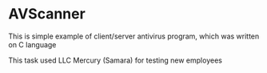 # AVScanner

This is simple example of client/server antivirus program, which was written on C language

This task used LLC Mercury (Samara) for testing new employees
